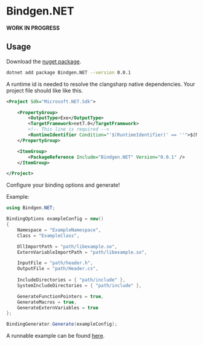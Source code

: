 # Bindgen.NET
**WORK IN PROGRESS**

## Usage
Download the [nuget package](https://www.nuget.org/packages/Bindgen.NET).
```bash
dotnet add package Bindgen.NET --version 0.0.1
```

A runtime id is needed to resolve the clangsharp native dependencies. Your project file should like like this.
```xml
<Project Sdk="Microsoft.NET.Sdk">

    <PropertyGroup>
        <OutputType>Exe</OutputType>
        <TargetFramework>net7.0</TargetFramework>
        <!-- This line is required -->
        <RuntimeIdentifier Condition="'$(RuntimeIdentifier)' == ''">$(NETCoreSdkRuntimeIdentifier)</RuntimeIdentifier>
    </PropertyGroup>

    <ItemGroup>
        <PackageReference Include="Bindgen.NET" Version="0.0.1" />
    </ItemGroup>

</Project>
```

Configure your binding options and generate!

Example:
```csharp
using Bindgen.NET;

BindingOptions exampleConfig = new()
{
    Namespace = "ExampleNamespace",
    Class = "ExampleClass",

    DllImportPath = "path/libexample.so",
    ExternVariableImportPath = "path/libexample.so",

    InputFile = "path/header.h",
    OutputFile = "path/Header.cs",
    
    IncludeDirectories = { "path/include" },
    SystemIncludeDirectories = { "path/include" },

    GenerateFunctionPointers = true,
    GenerateMacros = true,
    GenerateExternVariables = true
};

BindingGenerator.Generate(exampleConfig);
```

A runnable example can be found [here](https://github.com/BeanCheeseBurrito/Bindgen.NET/blob/main/Bindgen.NET.Example/Program.cs).
